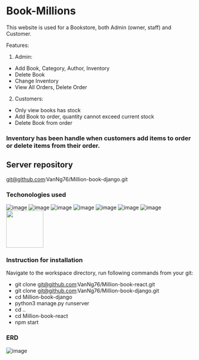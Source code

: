 # Book-Millions
This website is used for a Bookstore, both Admin (owner, staff) and Customer.

Features:
1. Admin:
  - Add Book, Category, Author, Inventory
  - Delete Book
  - Change Inventory
  - View All Orders, Delete Order
2. Customers:
  - Only view books has stock
  - Add Book to order, quantity cannot exceed current stock
  - Delete Book from order
### Inventory has been handle when customers add items to order or delete items from their order.

## Server repository
git@github.com:VanNg76/Million-book-django.git

### Techonologies used
![image](https://user-images.githubusercontent.com/96600790/161573536-e7cebf42-3b6b-475b-b353-7900522dbd3a.png)
![image](https://user-images.githubusercontent.com/96600790/161573615-bb407e86-7ab7-4ba6-bd21-212cfdc541d8.png)
![image](https://user-images.githubusercontent.com/96600790/161573637-7ba60e06-7503-4400-940d-bb310a86f3aa.png)
![image](https://user-images.githubusercontent.com/96600790/161573659-4c4a0ff7-93c7-4523-9b25-94a43c3dc3ec.png)
![image](https://user-images.githubusercontent.com/96600790/161573676-f5bb6a64-efbf-4d07-b06d-6349cd0f27ed.png)
![image](https://user-images.githubusercontent.com/96600790/161573692-89e33042-06c0-4abb-abbc-e41c1606301b.png)
![image](https://user-images.githubusercontent.com/96600790/161573724-64b0bd82-0149-45a8-9908-4c9f73beecf2.png)
<br>
<img src="https://blog.knoldus.com/wp-content/uploads/2020/06/python-django.png" width="100px" />

### Instruction for installation
Navigate to the workspace directory, run following commands from your git:
- git clone git@github.com:VanNg76/Million-book-react.git
- git clone git@github.com:VanNg76/Million-book-django.git
- cd Million-book-django
- python3 manage.py runserver
- cd ..
- cd Million-book-react
- npm start

### ERD
![image](https://user-images.githubusercontent.com/96600790/161571655-6b4849b7-578b-48e2-ba35-bc55149e98f4.png)


